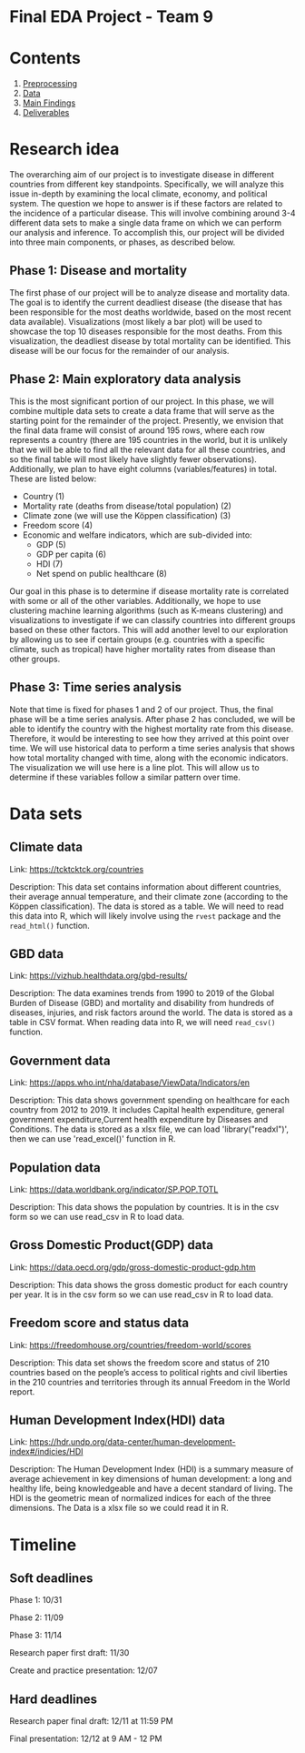 # Final EDA Project - Team 9

# Contents

1. [Preprocessing](https://github.com/DSI-EDA-2022/Team9_Final/tree/main/1-preprocessing)
2. [Data](https://github.com/DSI-EDA-2022/Team9_Final/tree/main/2_data)
3. [Main Findings](https://github.com/DSI-EDA-2022/Team9_Final/tree/main/3_main_findings)
4. [Deliverables](https://github.com/DSI-EDA-2022/Team9_Final/tree/main/4_deliverables)

# Research idea

The overarching aim of our project is to investigate disease in different countries from different key standpoints. Specifically, we will analyze this issue in-depth by examining the local climate, economy, and political system. The question we hope to answer is if these factors are related to the incidence of a particular disease. This will involve combining around 3-4 different data sets to make a single data frame on which we can perform our analysis and inference. To accomplish this, our project will be divided into three main components, or phases, as described below. 

## Phase 1: Disease and mortality

The first phase of our project will be to analyze disease and mortality data. The goal is to identify the current deadliest disease (the disease that has been responsible for the most deaths worldwide, based on the most recent data available). Visualizations (most likely a bar plot) will be used to showcase the top 10 diseases responsible for the most deaths. From this visualization, the deadliest disease by total mortality can be identified. This disease will be our focus for the remainder of our analysis. 

## Phase 2: Main exploratory data analysis

This is the most significant portion of our project. In this phase, we will combine multiple data sets to create a data frame that will serve as the starting point for the remainder of the project. Presently, we envision that the final data frame will consist of around 195 rows, where each row represents a country (there are 195 countries in the world, but it is unlikely that we will be able to find all the relevant data for all these countries, and so the final table will most likely have slightly fewer observations). Additionally, we plan to have eight columns (variables/features) in total. These are listed below:

* Country (1)
* Mortality rate (deaths from disease/total population) (2)
* Climate zone (we will use the Köppen classification) (3)
* Freedom score (4)
* Economic and welfare indicators, which are sub-divided into:
    - GDP (5)
    - GDP per capita (6)
    - HDI (7)
    - Net spend on public healthcare (8)

Our goal in this phase is to determine if disease mortality rate is correlated with some or all of the other variables. Additionally, we hope to use clustering machine learning algorithms (such as K-means clustering) and visualizations to investigate if we can classify countries into different groups based on these other factors. This will add another level to our exploration by allowing us to see if certain groups (e.g. countries with a specific climate, such as tropical) have higher mortality rates from disease than other groups. 

## Phase 3: Time series analysis

Note that time is fixed for phases 1 and 2 of our project. Thus, the final phase will be a time series analysis. After phase 2 has concluded, we will be able to identify the country with the highest mortality rate from this disease. Therefore, it would be interesting to see how they arrived at this point over time. We will use historical data to perform a time series analysis that shows how total mortality changed with time, along with the economic indicators. The visualization we will use here is a line plot. This will allow us to determine if these variables follow a similar pattern over time. 

# Data sets

## Climate data

Link: https://tcktcktck.org/countries

Description: This data set contains information about different countries, their average annual temperature, and their climate zone (according to the Köppen classification). The data is stored as a table. We will need to read this data into R, which will likely involve using the `rvest` package and the `read_html()` function. 

## GBD data

Link: https://vizhub.healthdata.org/gbd-results/

Description: The data examines trends from 1990 to 2019 of the Global Burden of Disease (GBD) and mortality and disability from hundreds of diseases, injuries, and risk factors around the world. The data is stored as a table in CSV format. When reading data into R, we will need `read_csv()` function.

## Government data

Link: https://apps.who.int/nha/database/ViewData/Indicators/en

Description: This data shows government spending on healthcare for each country from 2012 to 2019. It includes Capital health expenditure, general government expenditure,Current health expenditure by Diseases and Conditions. The data is stored as a xlsx file, we can load 'library("readxl")', then we can use 'read_excel()' function in R.

## Population data

Link: https://data.worldbank.org/indicator/SP.POP.TOTL

Description: This data shows the population by countries. It is in the csv form so we can use read_csv in R to load data.

## Gross Domestic Product(GDP) data

Link: https://data.oecd.org/gdp/gross-domestic-product-gdp.htm

Description: This data shows the gross domestic product for each country per year. It is in the csv form so we can use read_csv in R to load data.

## Freedom score and status data

Link: https://freedomhouse.org/countries/freedom-world/scores

Description: This data set shows the freedom score and status of 210 countries based on the people’s access to political rights and civil liberties in the 210 countries and territories through its annual Freedom in the World report. 

## Human Development Index(HDI) data

Link: https://hdr.undp.org/data-center/human-development-index#/indicies/HDI

Description: The Human Development Index (HDI) is a summary measure of average achievement in key dimensions of human development: a long and healthy life, being knowledgeable and have a decent standard of living. The HDI is the geometric mean of normalized indices for each of the three dimensions. The Data is  a xlsx file so we could read it in R.

# Timeline

## Soft deadlines

Phase 1: 10/31

Phase 2: 11/09

Phase 3: 11/14

Research paper first draft: 11/30

Create and practice presentation: 12/07

## Hard deadlines

Research paper final draft: 12/11 at 11:59 PM

Final presentation: 12/12 at 9 AM - 12 PM
